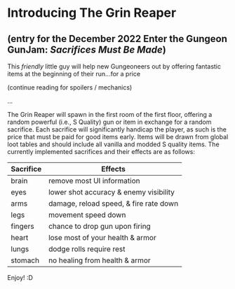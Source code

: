 # Introducing The Grin Reaper

## (entry for the December 2022 Enter the Gungeon GunJam: *Sacrifices Must Be Made*)

This *friendly* little guy will help new Gungeoneers out by offering fantastic items at the beginning of their run...for a price

(continue reading for spoilers / mechanics)

...

The Grin Reaper will spawn in the first room of the first floor, offering a random powerful (i.e., S Quality) gun or item in exchange for a random sacrifice. Each sacrifice will significantly handicap the player, as such is the price that must be paid for good items early. Items will be drawn from global loot tables and should include all vanilla and modded S quality items. The currently implemented sacrifices and their effects are as follows:

| Sacrifice   | Effects |
| ----------- | ----------- |
| brain       | remove most UI information |
| eyes        | lower shot accuracy & enemy visibility |
| arms        | damage, reload speed, & fire rate down |
| legs        | movement speed down |
| fingers     | chance to drop gun upon firing |
| heart       | lose most of your health & armor |
| lungs       | dodge rolls require rest |
| stomach     | no healing from health & armor |

Enjoy! :D
